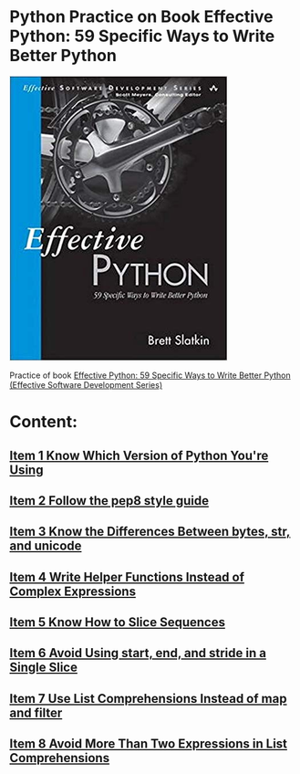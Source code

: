 # Python Practice on Book Effective Python: 59 Specific Ways to Write Better Python


![book cover][logo]

[logo]: images/418jLWLwHJL._SX380_BO1,204,203,200_.jpg

Practice of book [Effective Python: 59 Specific Ways to Write Better Python (Effective Software Development Series)](https://www.amazon.com/Effective-Python-Specific-Software-Development/dp/0134034287/ref=sr_1_2?keywords=effective+python&qid=1581939524&sr=8-2)

# Content:

## [Item 1 Know Which Version of Python You're Using](Item1_Know_which_version_of_Python_you_are_using/README.md)

## [Item 2 Follow the pep8 style guide](Item2_Follow_the_pep8_style_Guide/README.md)

## [Item 3 Know	the	Differences	Between	bytes,	str,	and unicode](Item3_Know_the_Differences_Between_bytes_str_and_unicode/README.md)

## [Item 4 Write	Helper	Functions	Instead	of	Complex Expressions](Item4_Write_Helper_Functions_Instead_of_Complex_Expressions/README.md)

## [Item 5 Know	How	to	Slice	Sequences](Item5_Know_How_to_Slice_Sequences/README.md)

## [Item	6	Avoid	Using	start,	end,	and	stride	in	a	Single Slice](Item6_Avoid_Using_start_end_and_stride_in_a_Single_Slice/README.md)

## [Item	7	Use	List	Comprehensions	Instead	of	map	and filter](Item7_Use_List_Comprehensions_Instead_of_map_and_filter/README.md)

## [Item	8	Avoid	More	Than	Two	Expressions	in	List Comprehensions](Item8_Avoid_More_Than_Two_Expressions_in_List_Comprehensions/README.md)
